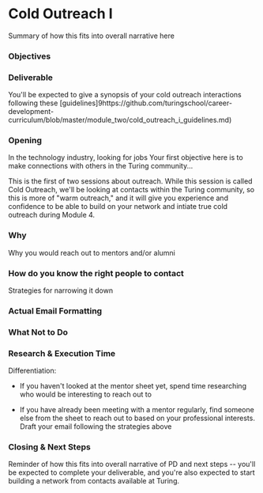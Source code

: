 # Cold Outreach I

Summary of how this fits into overall narrative here

### Objectives

### Deliverable
You'll be expected to give a synopsis of your cold outreach interactions following these [guidelines]9https://github.com/turingschool/career-development-curriculum/blob/master/module_two/cold_outreach_i_guidelines.md)

### Opening
In the technology industry, looking for jobs   Your first objective here is to make connections with others in the Turing community...

This is the first of two sessions about outreach. While this session is called Cold Outreach, we'll be looking at contacts within the Turing community, so this is more of "warm outreach," and it will give you experience and confidence to be able to build on your network and intiate true cold outreach during Module 4. 

### Why
Why you would reach out to mentors and/or alumni

### How do you know the right people to contact
Strategies for narrowing it down

### Actual Email Formatting


### What Not to Do


### Research & Execution Time
Differentiation:
* If you haven't looked at the mentor sheet yet, spend time researching who would be interesting to reach out to

* If you have already been meeting with a mentor regularly, find someone else from the sheet to reach out to based on your professional interests. Draft your email following the strategies above

### Closing & Next Steps
Reminder of how this fits into overall narrative of PD and next steps -- you'll be expected to complete your deliverable, and you're also expected to start building a network from contacts available at Turing. 

